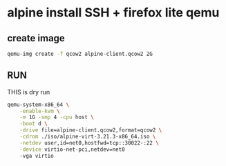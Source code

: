 # alpine install SSH + firefox lite qemu

## create image 
```sh
qemu-img create -f qcow2 alpine-client.qcow2 2G
```

## RUN
THIS is dry run

```sh
qemu-system-x86_64 \
	-enable-kvm \
	-m 1G -smp 4 -cpu host \
	-boot d \
	-drive file=alpine-client.qcow2,format=qcow2 \
	-cdrom ./iso/alpine-virt-3.21.3-x86_64.iso \
	-netdev user,id=net0,hostfwd=tcp::30022-:22 \
	-device virtio-net-pci,netdev=net0
	-vga virtio
```